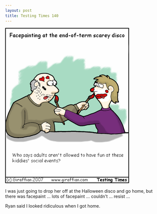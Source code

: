 ```yaml
---
layout: post
title: Testing Times 140
---
```

<img src="/images/tt0140.png">

I was just going to drop her off at the Halloween disco and go home, but there was facepaint ... lots of facepaint ... couldn't ... resist ...

Ryan said I looked ridiculous when I got home. 